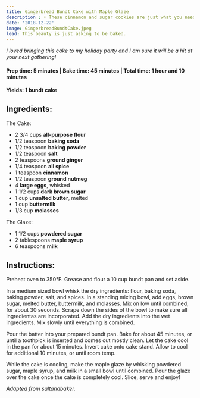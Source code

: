 ```yaml
---
title: Gingerbread Bundt Cake with Maple Glaze
description : •	These cinnamon and sugar cookies are just what you need! This easy recipe is quick and makes just the softest cookies. I hope you love them!
date: '2018-12-22'
image: GingerbreadBundtCake.jpeg
lead: This beauty is just asking to be baked.
---
```

*I loved bringing this cake to my holiday party and I am sure it will be a hit at your next gathering!* 
 
#### Prep time: 5 minutes | Bake time: 45 minutes | Total time: 1 hour and 10 minutes 

**Yields: 1 bundt cake** 

## Ingredients:

The Cake:
- 2 3/4 cups **all-purpose flour**
- 1/2 teaspoon **baking soda**
- 1/2 teaspoon **baking powder**
- 1/2 teaspoon **salt**
- 2 teaspoons **ground ginger**
- 1/4 teaspoon **all spice**
- 1 teaspoon **cinnamon**
- 1/2 teaspoon **ground nutmeg**
- 4 **large eggs**, whisked
- 1 1/2 cups **dark brown sugar**
- 1 cup **unsalted butter**, melted
- 1 cup **buttermilk**
- 1/3 cup **molasses**

The Glaze:
- 1 1/2 cups **powdered sugar**
- 2 tablespoons **maple syrup**
- 6 teaspoons **milk**


## Instructions:

Preheat oven to 350°F. Grease and flour a 10 cup bundt pan and set aside.

In a medium sized bowl whisk the dry ingredients: flour, baking soda, baking powder, salt, and spices. In a standing mixing bowl, add eggs, brown sugar, melted butter, buttermilk, and molasses. Mix on low until combined, for about 30 seconds. Scrape down the sides of the bowl to make sure all ingredientas are incorporated. Add the dry ingredients into the wet ingredients. Mix slowly until everything is combined.

Pour the batter into your prepared bundt pan. Bake for about 45 minutes, or until a toothpick is inserted and comes out mostly clean. Let the cake cool in the pan for about 15 minutes. Invert cake onto cake stand. Allow to cool for additional 10 minutes, or until room temp.

While the cake is cooling, make the maple glaze by whisking powdered sugar, maple syrup, and milk in a small bowl until combined. Pour the glaze over the cake once the cake is completely cool. Slice, serve and enjoy!

*Adapted from saltandbaker.* 



